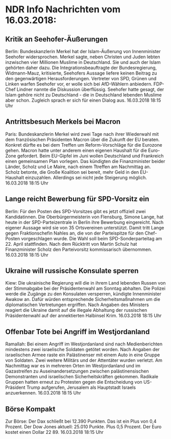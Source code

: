 # NDR Info Nachrichten vom 16.03.2018:


## Kritik an Seehofer-Äußerungen
Berlin:        Bundeskanzlerin Merkel hat der Islam-Äußerung von Innenminister Seehofer widersprochen. Merkel sagte, neben Christen und Juden lebten inzwischen vier Millionen Muslime in Deutschland. Sie und auch der Islam gehörten daher dazu. Die Integrationsbeauftragte der Bundesregierung, Widmann-Mauz, kritisierte, Seehofers Aussage liefere keinen Beitrag zu den gegenwärtigen Herausforderungen. Vertreter von SPD, Grünen und Linken warfen Seehofer vor, er wolle sich bei AfD-Wählern anbiedern. FDP-Chef Lindner nannte die Diskussion überflüssig. Seehofer hatte gesagt, der Islam gehöre nicht zu Deutschland - die in Deutschland lebenden Muslime aber schon. Zugleich sprach er sich für einen Dialog aus. 16.03.2018 18:15 Uhr 

## Antrittsbesuch Merkels bei Macron
Paris:	Bundeskanzlerin Merkel wird zwei Tage nach ihrer Wiederwahl mit dem französischen Präsidenten Macron über die Zukunft der EU beraten. Konkret dürfte es bei dem Treffen um Reform-Vorschläge für die Eurozone gehen. Macron hatte unter anderem einen eigenen Haushalt für die Euro-Zone gefordert. Beim EU-Gipfel im Juni wollen Deutschland und Frankreich einen gemeinsamen Plan vorlegen. Das kündigten die Finanzminister beider Länder, Scholz und Le Maire, nach einem Ttreffen am Nachmittag an. Scholz betonte, die Große Koalition sei bereit, mehr Geld in den EU-Haushalt einzuzahlen. Allerdings sei nicht jede Steigerung möglich. 16.03.2018 18:15 Uhr 

## Lange reicht Bewerbung für SPD-Vorsitz ein
Berlin: Für den Posten des SPD-Vorsitzes gibt es jetzt offiziell zwei Kandidatinnen. Die Oberbürgermeisterin von Flensburg, Simone Lange, hat heute in der SPD-Parteizentrale in Berlin ihre Bewerbung eingereicht. Nach eigener Aussage wird sie von 35 Ortsvereinen unterstützt. Damit tritt Lange gegen Fraktionschefin Nahles an, die von der Parteispitze für den Chef-Posten vorgeschlagen wurde. Die Wahl soll beim SPD-Sonderparteitag am 22. April stattfinden. Nach dem Rücktritt von Martin Schulz hat Finanzminister Scholz den Parteivorsitz kommissarisch übernommen. 16.03.2018 18:15 Uhr 

## Ukraine will russische Konsulate sperren
Kiew: Die ukrainische Regierung will die in ihrem Land lebenden Russen von der Stimmabgabe bei der Präsidentenwahl am Sonntag abhalten. Die Polizei werde die Zugänge zu den Konsulaten versperren, kündigte Innenminister Awakow an. Dafür würden entsprechende Sicherheitsmaßnahmen um die diplomatischen Vertretungen ergriffen. Nach Angaben des Ministers reagiert die Ukraine damit auf die illegale Abhaltung der russischen Präsidentenwahl auf der annektierten Halbinsel Krim. 16.03.2018 18:15 Uhr 

## Offenbar Tote bei Angriff im Westjordanland
Ramallah: Bei einem Angriff im Westjordanland sind nach Medienberichten mindestens zwei israelische Soldaten getötet worden. Nach Angaben der israelischen Armee raste ein Palästinenser mit einem Auto in eine Gruppe von Soldaten. Zwei weitere Militärs und der Attentäter wurden verletzt. Am Nachmittag war es in mehreren Orten im Westjordanland und im Gazastreifen zu Auseinandersetzungen zwischen palästinensischen Demonstranten und israelischen Sicherheitskräften gekommen. Radikale Gruppen hatten erneut zu Protesten gegen die Entscheidung von US-Präsident Trump aufgerufen, Jerusalem als Hauptstadt Israels anzuerkennen. 16.03.2018 18:15 Uhr 

## Börse Kompakt
Zur Börse: Der Dax schließt bei 12.390 Punkten. Das ist ein Plus von 0,4 Prozent. Der Dow Jones aktuell: 25.010 Punkte. Plus 0,5 Prozent. Der Euro kostet einen Dollar 22 89. 16.03.2018 18:15 Uhr 
